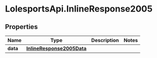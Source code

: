 # LolesportsApi.InlineResponse2005

## Properties
Name | Type | Description | Notes
------------ | ------------- | ------------- | -------------
**data** | [**InlineResponse2005Data**](InlineResponse2005Data.md) |  | 

